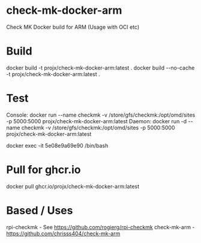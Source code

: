 # check-mk-docker-arm
Check MK Docker build for ARM (Usage with OCI etc)

# Build
docker build -t projx/check-mk-docker-arm:latest .
docker build --no-cache -t projx/check-mk-docker-arm:latest .

# Test
Console: docker run --name checkmk -v /store/gfs/checkmk:/opt/omd/sites -p 5000:5000 projx/check-mk-docker-arm:latest
Daemon:  docker run -d --name checkmk -v /store/gfs/checkmk:/opt/omd/sites -p 5000:5000 projx/check-mk-docker-arm:latest

docker exec -it 5e08e9a69e90 /bin/bash

# Pull for ghcr.io
docker pull ghcr.io/projx/check-mk-docker-arm:latest

# Based / Uses
rpi-checkmk - See https://github.com/rogierg/rpi-checkmk
check-mk-arm - https://github.com/chrisss404/check-mk-arm
